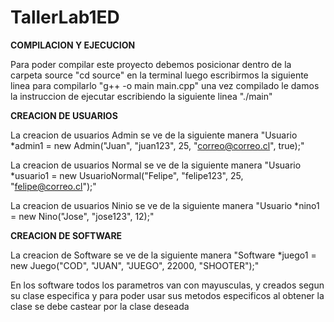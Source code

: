 # TallerLab1ED

**COMPILACION Y EJECUCION**

Para poder compilar este proyecto debemos posicionar dentro de la carpeta source "cd source" en la terminal
luego escribirmos la siguiente linea para compilarlo "g++ -o main main.cpp" una vez compilado le damos la instruccion
de ejecutar escribiendo la siguiente linea "./main"

**CREACION DE USUARIOS**

La creacion de usuarios Admin se ve de la siguiente manera "Usuario *admin1 = new Admin("Juan", "juan123", 25, "correo@correo.cl", true);"

La creacion de usuarios Normal se ve de la siguiente manera "Usuario *usuario1 = new UsuarioNormal("Felipe", "felipe123", 25, "felipe@correo.cl");"

La creacion de usuarios Ninio se ve de la siguiente manera "Usuario *nino1 = new Nino("Jose", "jose123", 12);"

**CREACION DE SOFTWARE**

La creacion de Software se ve de la siguiente manera "Software *juego1 = new Juego("COD", "JUAN", "JUEGO", 22000, "SHOOTER");"

En los software todos los parametros van con mayusculas, y creados segun su clase especifica y para poder usar sus metodos especificos
al obtener la clase se debe castear por la clase deseada
